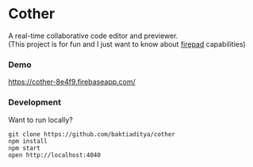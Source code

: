 # Cother
A real-time collaborative code editor and previewer.  
(This project is for fun and I just want to know about [firepad](https://github.com/firebase/firepad) capabilities)

### Demo
https://cother-8e4f9.firebaseapp.com/

### Development
Want to run locally?
```
git clone https://github.com/baktiaditya/cother
npm install
npm start
open http://localhost:4040
```
